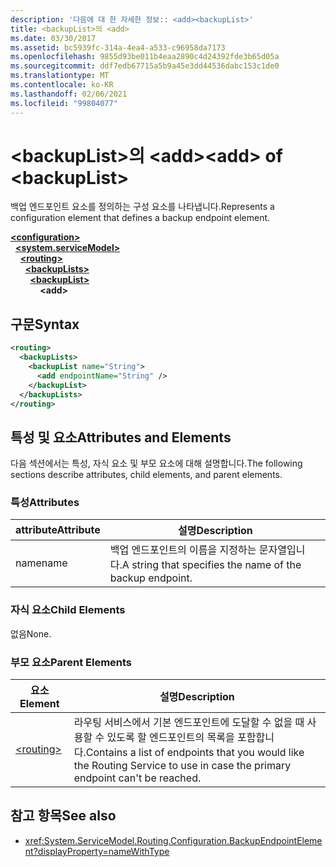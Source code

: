 ```yaml
---
description: '다음에 대 한 자세한 정보:: <add><backupList>'
title: <backupList>의 <add>
ms.date: 03/30/2017
ms.assetid: bc5939fc-314a-4ea4-a533-c96958da7173
ms.openlocfilehash: 9855d93be011b4eaa2890c4d24392fde3b65d05a
ms.sourcegitcommit: ddf7edb67715a5b9a45e3dd44536dabc153c1de0
ms.translationtype: MT
ms.contentlocale: ko-KR
ms.lasthandoff: 02/06/2021
ms.locfileid: "99804077"
---
```

# <a name="add-of-backuplist"></a><span data-ttu-id="014fc-103">\<backupList>의 \<add></span><span class="sxs-lookup"><span data-stu-id="014fc-103">\<add> of \<backupList></span></span>

<span data-ttu-id="014fc-104">백업 엔드포인트 요소를 정의하는 구성 요소를 나타냅니다.</span><span class="sxs-lookup"><span data-stu-id="014fc-104">Represents a configuration element that defines a backup endpoint element.</span></span>  
  
[**\<configuration>**](../configuration-element.md)\
&nbsp;&nbsp;[**\<system.serviceModel>**](system-servicemodel.md)\
&nbsp;&nbsp;&nbsp;&nbsp;[**\<routing>**](routing.md)\
&nbsp;&nbsp;&nbsp;&nbsp;&nbsp;&nbsp;[**\<backupLists>**](backuplists.md)\
&nbsp;&nbsp;&nbsp;&nbsp;&nbsp;&nbsp;&nbsp;&nbsp;[**\<backupList>**](backuplist.md)\
&nbsp;&nbsp;&nbsp;&nbsp;&nbsp;&nbsp;&nbsp;&nbsp;&nbsp;&nbsp;&nbsp;&nbsp;**\<add>**  
  
## <a name="syntax"></a><span data-ttu-id="014fc-105">구문</span><span class="sxs-lookup"><span data-stu-id="014fc-105">Syntax</span></span>  
  
```xml  
<routing>
  <backupLists>
    <backupList name="String">
      <add endpointName="String" />
    </backupList>
  </backupLists>
</routing>
```  
  
## <a name="attributes-and-elements"></a><span data-ttu-id="014fc-106">특성 및 요소</span><span class="sxs-lookup"><span data-stu-id="014fc-106">Attributes and Elements</span></span>  

 <span data-ttu-id="014fc-107">다음 섹션에서는 특성, 자식 요소 및 부모 요소에 대해 설명합니다.</span><span class="sxs-lookup"><span data-stu-id="014fc-107">The following sections describe attributes, child elements, and parent elements.</span></span>  
  
### <a name="attributes"></a><span data-ttu-id="014fc-108">특성</span><span class="sxs-lookup"><span data-stu-id="014fc-108">Attributes</span></span>  
  
|<span data-ttu-id="014fc-109">attribute</span><span class="sxs-lookup"><span data-stu-id="014fc-109">Attribute</span></span>|<span data-ttu-id="014fc-110">설명</span><span class="sxs-lookup"><span data-stu-id="014fc-110">Description</span></span>|  
|---------------|-----------------|  
|<span data-ttu-id="014fc-111">name</span><span class="sxs-lookup"><span data-stu-id="014fc-111">name</span></span>|<span data-ttu-id="014fc-112">백업 엔드포인트의 이름을 지정하는 문자열입니다.</span><span class="sxs-lookup"><span data-stu-id="014fc-112">A string that specifies the name of the backup endpoint.</span></span>|  
  
### <a name="child-elements"></a><span data-ttu-id="014fc-113">자식 요소</span><span class="sxs-lookup"><span data-stu-id="014fc-113">Child Elements</span></span>  

 <span data-ttu-id="014fc-114">없음</span><span class="sxs-lookup"><span data-stu-id="014fc-114">None.</span></span>  
  
### <a name="parent-elements"></a><span data-ttu-id="014fc-115">부모 요소</span><span class="sxs-lookup"><span data-stu-id="014fc-115">Parent Elements</span></span>  
  
|<span data-ttu-id="014fc-116">요소</span><span class="sxs-lookup"><span data-stu-id="014fc-116">Element</span></span>|<span data-ttu-id="014fc-117">설명</span><span class="sxs-lookup"><span data-stu-id="014fc-117">Description</span></span>|  
|-------------|-----------------|  
|[\<routing>](routing.md)|<span data-ttu-id="014fc-118">라우팅 서비스에서 기본 엔드포인트에 도달할 수 없을 때 사용할 수 있도록 할 엔드포인트의 목록을 포함합니다.</span><span class="sxs-lookup"><span data-stu-id="014fc-118">Contains a list of endpoints that you would like the Routing Service to use in case the primary endpoint can't be reached.</span></span>|  
  
## <a name="see-also"></a><span data-ttu-id="014fc-119">참고 항목</span><span class="sxs-lookup"><span data-stu-id="014fc-119">See also</span></span>

- <xref:System.ServiceModel.Routing.Configuration.BackupEndpointElement?displayProperty=nameWithType>
